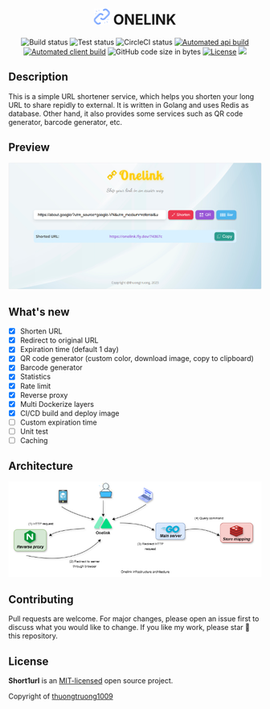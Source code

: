 <div align="center">
    <h1><img src="public/logo.png" alt="logo"> ONELINK</h1>
    <img alt="Build status" src="https://img.shields.io/github/actions/workflow/status/thuongtruong1009/short1url/build.yml?logo=GitHub&label=build">
    <img alt="Test status" src="https://img.shields.io/github/actions/workflow/status/thuongtruong1009/short1url/test.yml?logo=GitHub&label=test">
    <img alt="CircleCI status" src="https://circleci.com/gh/circleci/circleci-docs.svg?style=svg">
    <a href="https://github.com/thuongtruong109/onelink/pkgs/container/onelink-api"><img alt="Automated api build" src="https://img.shields.io/docker/automated/thuongtruong1009/onelink-api?logo=Docker&label=server"></a>
    <a href="https://github.com/thuongtruong109/onelink/pkgs/container/onelink-client"><img alt="Automated client build" src="https://img.shields.io/docker/automated/thuongtruong1009/onelink-client?logo=Docker&label=client"></a>
    <img alt="GitHub code size in bytes" src="https://img.shields.io/github/languages/code-size/thuongtruong109/onelink">
    <a href="https://github.com/thuongtruong109/onelink/blob/main/LICENSE"><img alt="License" src="https://img.shields.io/github/license/thuongtruong109/onelink"></a>
    <a href="https://paypal.me/thuongtruong1009" rel="nofollow"><img src="https://img.shields.io/badge/Donate-PayPal-ff3f59.svg" style="max-width: 100%;"></a>
     <!-- <img alt="api image size" src="https://img.shields.io/docker/image-size/thuongtruong1009/short1url-api/latest">
    <img alt="client image size" src="https://img.shields.io/docker/image-size/thuongtruong1009/short1url-client/latest"> -->
</div>

## Description

This is a simple URL shortener service, which helps you shorten your long URL to share repidly to external. It is written in Golang and uses Redis as database. Other hand, it also provides some services such as QR code generator, barcode generator, etc.

## Preview

![Preview image](public/preview.png)

## What's new

- [x] Shorten URL
- [x] Redirect to original URL
- [x] Expiration time (default 1 day)
- [x] QR code generator (custom color, download image, copy to clipboard)
- [x] Barcode generator
- [x] Statistics
- [x] Rate limit
- [x] Reverse proxy
- [x] Multi Dockerize layers
- [x] CI/CD build and deploy image
- [ ] Custom expiration time
- [ ] Unit test
- [ ] Caching

## Architecture

![Image](public/architecture.png)

## Contributing

Pull requests are welcome. For major changes, please open an issue first to discuss what you would like to change. If you like my work, please star 🌟 this repository.

## License

**Short1url** is an [MIT-licensed](LICENSE) open source project.

Copyright of <a href="https://github.com/thuongtruong1009">thuongtruong1009</a>

<!-- ## References

[Ref1](https://liamhieuvu.com/url-shortener-with-golang-and-mysql)
[Go on K8s](https://www.callicoder.com/deploy-multi-container-go-redis-app-kubernetes/)
[Nginx cache](https://vietnix.vn/cau-hinh-cache-nginx/)
[Nginx refs](https://github.dev/veryacademy/yt-nginx-mastery-series)
-->

